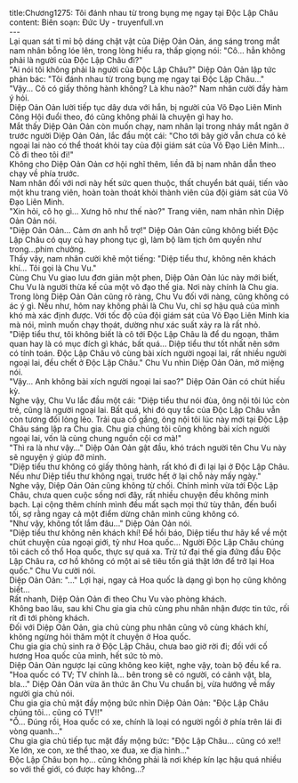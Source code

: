 title:Chương1275: Tôi đánh nhau từ trong bụng mẹ ngay tại Độc Lập Châu
content:
Biên soạn: Đức Uy - truyenfull.vn<br>---<br>Lại quan sát tỉ mỉ bộ dáng chật vật của Diệp Oản Oản, áng sáng trong mắt nam nhân bỗng lóe lên, trong lòng hiểu ra, thấp giọng nói: "Cô... hẳn không phải là người của Độc Lập Châu đi?"<br>"Ai nói tôi không phải là người của Độc Lập Châu?" Diệp Oản Oản lập tức phản bác: "Tôi đánh nhau từ trong bụng mẹ ngay tại Độc Lập Châu..."<br>"Vậy... Cô có giấy thông hành không? Là khu nào?" Nam nhân cười đầy hàm ý hỏi.<br>Diệp Oản Oản lười tiếp tục dây dưa với hắn, bị người của Võ Đạo Liên Minh Công Hội đuổi theo, đó cũng không phải là chuyện gì hay ho.<br>Mắt thấy Diệp Oản Oản còn muốn chạy, nam nhân lại trong nháy mắt ngăn ở trước người Diệp Oản Oản, lắc đầu một cái: "Cho tới bây giờ vẫn chưa có kẻ ngoại lai nào có thể thoát khỏi tay của đội giám sát của Võ Đạo Liên Minh... Cô đi theo tôi đi!"<br>Không cho Diệp Oản Oản cơ hội nghĩ thêm, liền đã bị nam nhân dẫn theo chạy về phía trước.<br>Nam nhân đối với nơi này hết sức quen thuộc, thất chuyển bát quái, tiến vào một khu trang viên, hoàn toàn thoát khỏi thành viên của đội giám sát của Võ Đạo Liên Minh.<br>"Xin hỏi, cô họ gì... Xưng hô như thế nào?" Trang viên, nam nhân nhìn Diệp Oản Oản nói.<br>"Diệp Oản Oản... Cảm ơn anh hỗ trợ!" Diệp Oản Oản cũng không biết Độc Lập Châu có quy củ hay phong tục gì, làm bộ làm tịch ôm quyền như trong…phim chưởng.<br>Thấy vậy, nam nhân cười khẽ một tiếng: "Diệp tiểu thư, không nên khách khí... Tôi gọi là Chu Vu."<br>Cùng Chu Vu giao lưu đơn giản một phen, Diệp Oản Oản lúc này mới biết, Chu Vu là người thừa kế của một võ đạo thế gia. Nơi này chính là Chu gia.<br>Trong lòng Diệp Oản Oản cũng rõ ràng, Chu Vu đối với nàng, cũng không có ác ý gì. Nếu như, hôm nay không phải là Chu Vu, chỉ sợ hậu quả của mình khó mà xác định được. Với tốc độ của đội giám sát của Võ Đạo Liên Minh kia mà nói, mình muốn chạy thoát, dường như xác suất xảy ra là rất nhỏ.<br>"Diệp tiểu thư, tôi không biết là cô tới Độc Lập Châu là để du ngoạn, thăm quan hay là có mục đích gì khác, bất quá... Diệp tiểu thư tốt nhất nên sớm có tính toán. Độc Lập Châu vô cùng bài xích người ngoại lai, rất nhiều người ngoại lai, đều chết ở Độc Lập Châu." Chu Vu nhìn Diệp Oản Oản, mở miệng nói.<br>"Vậy... Anh không bài xích người ngoại lai sao?" Diệp Oản Oản có chút hiếu kỳ.<br>Nghe vậy, Chu Vu lắc đầu một cái: "Diệp tiểu thư nói đùa, ông nội tôi lúc còn trẻ, cũng là người ngoại lai. Bất quá, khi đó quy tắc của Độc Lập Châu vẫn còn tương đối lỏng lẻo. Trải qua cố gắng, ông nội tôi lúc này mới tại Độc Lập Châu sáng lập ra Chu gia. Chu gia chúng tôi cũng không bài xích người ngoại lai, vốn là cùng chung nguồn cội cơ mà!"<br>"Thì ra là như vậy..." Diệp Oản Oản gật đầu, khó trách người tên Chu Vu này sẽ nguyện ý giúp đỡ mình.<br>"Diệp tiểu thư không có giấy thông hành, rất khó đi đi lại lại ở Độc Lập Châu. Nếu như Diệp tiểu thư không ngại, trước hết ở lại chỗ này mấy ngày."<br>Nghe vậy, Diệp Oản Oản cũng không từ chối. Chính mình vừa tới Độc Lập Châu, chưa quen cuộc sống nơi đây, rất nhiều chuyện đều không minh bạch. Lại cộng thêm chính mình đều mất sạch mọi thứ tùy thân, đến buổi tối, sợ rằng ngay cả một điểm dừng chân mình cũng không có.<br>"Như vậy, không tốt lắm đâu..." Diệp Oản Oản nói.<br>"Diệp tiểu thư không nên khách khí! Để hồi báo, Diệp tiểu thư hãy kể về một chút chuyện của ngoại giới, tỷ như Hoa quốc... Người Độc Lập Châu chúng tôi cách cố thổ Hoa quốc, thực sự quá xa. Trừ tứ đại thế gia đứng đầu Độc Lập Châu ra, cơ hồ không có một ai sẽ tiêu tốn giá thật lớn để trở lại Hoa quốc." Chu Vu cười nói.<br>Diệp Oản Oản: "..." Lợi hại, ngay cả Hoa quốc là dạng gì bọn họ cũng không biết...<br>Rất nhanh, Diệp Oản Oản đi theo Chu Vu vào phòng khách.<br>Không bao lâu, sau khi Chu gia gia chủ cùng phu nhân nhận được tin tức, rối rít đi tới phòng khách.<br>Đối với Diệp Oản Oản, gia chủ cùng phu nhân cũng vô cùng khách khí, không ngừng hỏi thăm một ít chuyện ở Hoa quốc.<br>Chu gia gia chủ sinh ra ở Độc Lập Châu, chưa bao giờ rời đi; đối với cố hương Hoa quốc của mình, hết sức tò mò.<br>Diệp Oản Oản ngược lại cũng không keo kiệt, nghe vậy, toàn bộ đều kể ra.<br>"Hoa quốc có TV; TV chính là... bên trong sẽ có người, có cảnh vật, bla, bla..." Diệp Oản Oản vừa ăn thức ăn Chu Vu chuẩn bị, vừa hướng về mấy người gia chủ nói.<br>Chu gia gia chủ mặt đầy mộng bức nhìn Diệp Oản Oản: "Độc Lập Châu chúng tôi... cũng có TV!!"<br>"Ồ... Đúng rồi, Hoa quốc có xe, chính là loại có người ngồi ở phía trên lái đi vòng quanh..."<br>Chu gia gia chủ tiếp tục mặt đầy mộng bức: "Độc Lập Châu... cũng có xe!! Xe lớn, xe con, xe thể thao, xe đua, xe địa hình..."<br>Độc Lập Châu bọn họ... cũng không phải là nơi khép kín lạc hậu quá nhiều so với thế giới, có được hay không…?